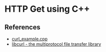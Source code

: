 # HTTP Get using C++

## References

- [curl_example.cpp](https://gist.github.com/alghanmi/c5d7b761b2c9ab199157)
- [libcurl - the multiprotocol file transfer library](https://curl.se/libcurl/)
